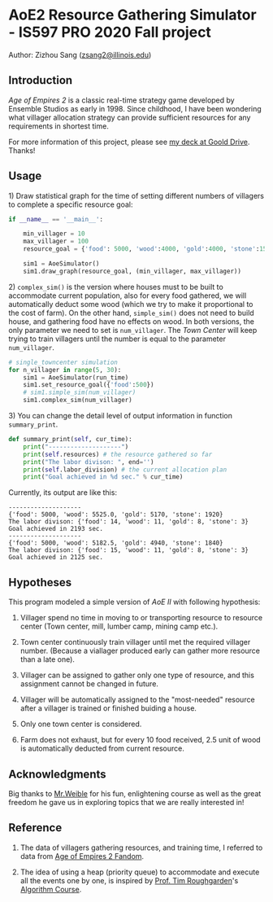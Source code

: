 # AoE2 Resource Gathering Simulator - IS597 PRO 2020 Fall project

Author: Zizhou Sang ([zsang2@illinois.edu](mailto:zsang2@illinois.edu))


## Introduction

*Age of Empires 2* is a classic real-time strategy game developed by Ensemble Studios as early in 1998. Since childhood, I have been wondering what villager allocation strategy can provide sufficient resources for any requirements in shortest time.

For more information of this project, please see [my deck at Goold Drive](https://drive.google.com/file/d/1vWRWCLP4rZqXWW97KSKySzxAEAmWBfZi/view?usp=sharing). Thanks!

## Usage

1\) Draw statistical graph for the time of setting different numbers of villagers to complete a specific resource goal:

```python
if __name__ == '__main__':

    min_villager = 10 
    max_villager = 100 
    resource_goal = {'food': 5000, 'wood':4000, 'gold':4000, 'stone':1500 }

    sim1 = AoeSimulator()
    sim1.draw_graph(resource_goal, (min_villager, max_villager))
```

2\)  ```complex_sim()``` is the version where houses must to be built to accommodate current population,  also for every food gathered, we will automatically deduct some wood (which we try to make it proportional to the cost of farm). On the other hand,  ```simple_sim()``` does not need to build house, and gathering food have no effects on wood. In both versions, the only parameter we need to set is ```num_villager```. The *Town Center* will keep trying to train villagers until the number is equal to the parameter ```num_villager```.

```python
# single_towncenter simulation
for n_villager in range(5, 30):
    sim1 = AoeSimulator(run_time)
    sim1.set_resource_goal({'food':500})
    # sim1.simple_sim(num_villager)
    sim1.complex_sim(num_villager)

```

3\) You can change the detail level of output information in function ```summary_print```.
```python
def summary_print(self, cur_time):
    print("--------------------")
    print(self.resources) # the resource gathered so far
    print("The labor divison: ", end='')
    print(self.labor_division) # the current allocation plan
    print("Goal achieved in %d sec." % cur_time)

```

Currently, its output are like this:
```
--------------------
{'food': 5000, 'wood': 5525.0, 'gold': 5170, 'stone': 1920}
The labor divison: {'food': 14, 'wood': 11, 'gold': 8, 'stone': 3}
Goal achieved in 2193 sec.
--------------------
{'food': 5000, 'wood': 5182.5, 'gold': 4940, 'stone': 1840}
The labor divison: {'food': 15, 'wood': 11, 'gold': 8, 'stone': 3}
Goal achieved in 2125 sec.
```



## Hypotheses

This program modeled a simple version of *AoE II* with following hypothesis:

1. Villager spend no time in moving to or transporting resource to resource center (Town center, mill, lumber camp, mining camp etc.).

2. Town center continuously train villager until met the required villager number. (Because a viallager produced early can gather more resource than a late one).

3. Villager can be assigned to gather only one type of resource, and this assignment cannot be changed in future.

4. Villager will be automatically assigned to the "most-needed" resource after a villager is trained or finished buiding a house.

5. Only one town center is considered.

6. Farm does not exhaust, but for every 10 food received, 2.5 unit of wood is automatically deducted from current resource. 

## Acknowledgments

Big thanks to [Mr.Weible](https://ischool.illinois.edu/people/john-weible) for his fun, enlightening course as well as the great freedom he gave us in exploring topics that we are really interested in!




## Reference

1. The data of villagers gathering resources, and training time, I referred to data from [Age of Empires 2 Fandom](https://ageofempires.fandom.com/wiki/Villager_\(Age_of_Empires_II\)).

2. The idea of using a heap (priority queue) to accommodate and execute all the events one by one, is inspired by [Prof. Tim Roughgarden](http://timroughgarden.org/)'s [Algorithm Course](https://www.coursera.org/learn/algorithms-divide-conquer).




